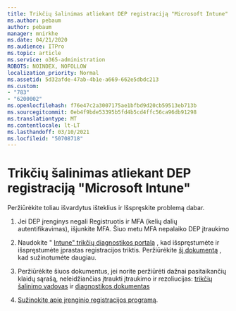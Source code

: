 ```yaml
---
title: Trikčių šalinimas atliekant DEP registraciją "Microsoft Intune"
ms.author: pebaum
author: pebaum
manager: mnirkhe
ms.date: 04/21/2020
ms.audience: ITPro
ms.topic: article
ms.service: o365-administration
ROBOTS: NOINDEX, NOFOLLOW
localization_priority: Normal
ms.assetid: 5d32afde-47ab-4b1e-a669-662e5dbdc213
ms.custom:
- "783"
- "6200002"
ms.openlocfilehash: f76e47c2a3007175ae1bfbd9d20cb59513eb713b
ms.sourcegitcommit: 0eb4f9bde53395b5fd4b5cd4ffc56ca96db91298
ms.translationtype: MT
ms.contentlocale: lt-LT
ms.lasthandoff: 03/10/2021
ms.locfileid: "50708718"
---
```

# <a name="troubleshoot-issues-with-dep-enrollment-in-microsoft-intune"></a>Trikčių šalinimas atliekant DEP registraciją "Microsoft Intune"

Peržiūrėkite toliau išvardytus išteklius ir Išspręskite problemą dabar.
  
1. Jei DEP įrenginys negali Registruotis ir MFA (kelių dalių autentifikavimas), išjunkite MFA. Šiuo metu MFA nepalaiko DEP įtraukimo

2. Naudokite " [Intune" trikčių diagnostikos portalą](https://devicemanagement.microsoft.com/#blade/Microsoft_Intune_DeviceSettings/TroubleshootBlade) , kad išspręstumėte ir išspręstumėte įprastas registracijos triktis. Peržiūrėkite [šį dokumentą](https://docs.microsoft.com/intune/help-desk-operators) , kad sužinotumėte daugiau.

3. Peržiūrėkite šiuos dokumentus, jei norite peržiūrėti dažnai pasitaikančių klaidų sąrašą, neleidžiančias įtraukti įtraukimo ir rezoliucijas: [trikčių šalinimo vadovas](https://support.microsoft.com/help/4039809/troubleshooting-ios-device-enrollment-in-intune) ir [diagnostikos dokumentas](https://docs.microsoft.com/troubleshoot/mem/intune/troubleshoot-device-enrollment-in-intune)

4. [Sužinokite apie įrenginio registracijos programą](https://docs.microsoft.com/intune/device-enrollment-program-enroll-ios).
